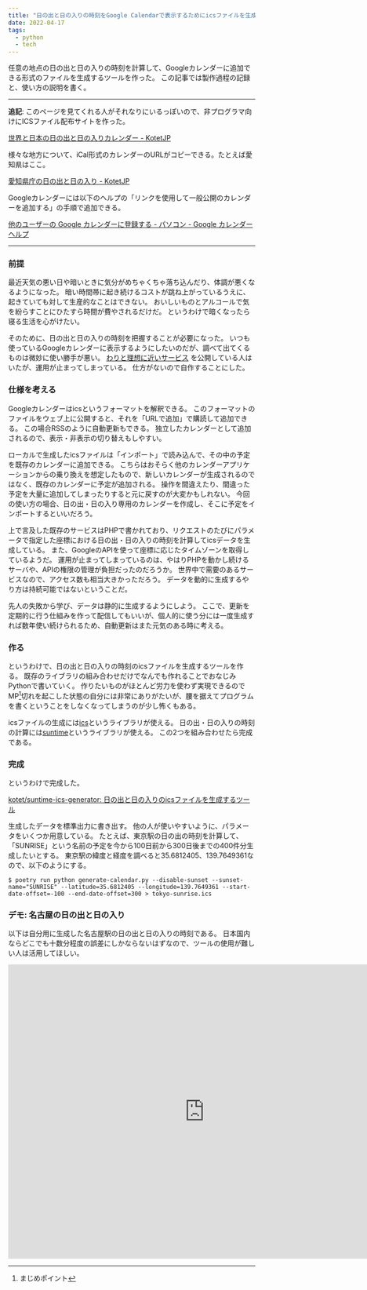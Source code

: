 ```yaml
---
title: "日の出と日の入りの時刻をGoogle Calendarで表示するためにicsファイルを生成する"
date: 2022-04-17
tags:
  - python
  - tech
---
```


任意の地点の日の出と日の入りの時刻を計算して、Googleカレンダーに追加できる形式のファイルを生成するツールを作った。
この記事では製作過程の記録と、使い方の説明を書く。

---

**追記**: このページを見てくれる人がそれなりにいるっぽいので、非プログラマ向けにICSファイル配布サイトを作った。

[世界と日本の日の出と日の入りカレンダー - KotetJP](https://kotet.jp/suntime-ics-distribution/)

様々な地方について、iCal形式のカレンダーのURLがコピーできる。たとえば愛知県はここ。

[愛知県庁の日の出と日の入り - KotetJP](https://kotet.jp/suntime-ics-distribution/japan/23/)

Googleカレンダーには以下のヘルプの「リンクを使用して一般公開のカレンダーを追加する」の手順で追加できる。

[他のユーザーの Google カレンダーに登録する - パソコン - Google カレンダー ヘルプ](https://support.google.com/calendar/answer/37100)

---

### 前提

最近天気の悪い日や暗いときに気分がめちゃくちゃ落ち込んだり、体調が悪くなるようになった。
暗い時間帯に起き続けるコストが跳ね上がっているうえに、起きていても対して生産的なことはできない。
おいしいものとアルコールで気を紛らすことにひたすら時間が費やされるだけだ。
というわけで暗くなったら寝る生活を心がけたい。

そのために、日の出と日の入りの時刻を把握することが必要になった。
いつも使っているGoogleカレンダーに表示するようにしたいのだが、調べて出てくるものは微妙に使い勝手が悪い。
[わりと理想に近いサービス](https://github.com/allanlaal/sunrise-calendar-feed)
を公開している人はいたが、運用が止まってしまっている。
仕方がないので自作することにした。

### 仕様を考える

Googleカレンダーはicsというフォーマットを解釈できる。
このフォーマットのファイルをウェブ上に公開すると、それを「URLで追加」で購読して追加できる。
この場合RSSのように自動更新もできる。
独立したカレンダーとして追加されるので、表示・非表示の切り替えもしやすい。

ローカルで生成したicsファイルは「インポート」で読み込んで、その中の予定を既存のカレンダーに追加できる。
こちらはおそらく他のカレンダーアプリケーションからの乗り換えを想定したもので、新しいカレンダーが生成されるのではなく、既存のカレンダーに予定が追加される。
操作を間違えたり、間違った予定を大量に追加してしまったりすると元に戻すのが大変かもしれない。
今回の使い方の場合、日の出・日の入り専用のカレンダーを作成し、そこに予定をインポートするといいだろう。

上で言及した既存のサービスはPHPで書かれており、リクエストのたびにパラメータで指定した座標における日の出・日の入りの時刻を計算してicsデータを生成している。
また、GoogleのAPIを使って座標に応じたタイムゾーンを取得しているようだ。
運用が止まってしまっているのは、やはりPHPを動かし続けるサーバや、APIの権限の管理が負担だったのだろうか。
世界中で需要のあるサービスなので、アクセス数も相当大きかっただろう。
データを動的に生成するやり方は持続可能ではないということだ。

先人の失敗から学び、データは静的に生成するようにしよう。
ここで、更新を定期的に行う仕組みを作って配信してもいいが、個人的に使う分には一度生成すれば数年使い続けられるため、自動更新はまた元気のある時に考える。

### 作る

というわけで、日の出と日の入りの時刻のicsファイルを生成するツールを作る。
既存のライブラリの組み合わせだけでなんでも作れることでおなじみPythonで書いていく。
作りたいものがほとんど労力を使わず実現できるのでMP[^mp]切れを起こした状態の自分には非常にありがたいが、腰を据えてプログラムを書くということをしなくなってしまうのが少し怖くもある。

icsファイルの生成には[ics](https://pypi.org/project/ics/)というライブラリが使える。
日の出・日の入りの時刻の計算には[suntime](https://pypi.org/project/suntime/)というライブラリが使える。
この2つを組み合わせたら完成である。

[^mp]: まじめポイント

### 完成

というわけで完成した。

[kotet/suntime-ics-generator: 日の出と日の入りのicsファイルを生成するツール](https://github.com/kotet/suntime-ics-generator)

生成したデータを標準出力に書き出す。
他の人が使いやすいように、パラメータをいくつか用意している。
たとえば、東京駅の日の出の時刻を計算して、「SUNRISE」という名前の予定を今から100日前から300日後までの400件分生成したいとする。
東京駅の緯度と経度を調べると35.6812405、139.7649361なので、以下のようにする。

```console
$ poetry run python generate-calendar.py --disable-sunset --sunset-name="SUNRISE" --latitude=35.6812405 --longitude=139.7649361 --start-date-offset=-100 --end-date-offset=300 > tokyo-sunrise.ics
```

### デモ: 名古屋の日の出と日の入り

以下は自分用に生成した名古屋駅の日の出と日の入りの時刻である。
日本国内ならどこでも十数分程度の誤差にしかならないはずなので、ツールの使用が難しい人は活用してほしい。

<iframe src="https://calendar.google.com/calendar/embed?src=hkskj9ernjar4s5quona33jj5o7h1gl8%40import.calendar.google.com&ctz=Asia%2FTokyo" style="border: 0" width="800" height="600" frameborder="0" scrolling="no"></iframe>
